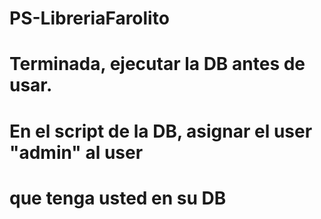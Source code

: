 # PS-LibreriaFarolito
# Terminada, ejecutar la DB antes de usar.
# En el script de la DB, asignar el user "admin" al user
# que tenga usted en su DB